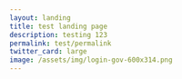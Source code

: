 ```yaml
---
layout: landing
title: test landing page
description: testing 123
permalink: test/permalink
twitter_card: large
image: /assets/img/login-gov-600x314.png
---
```

